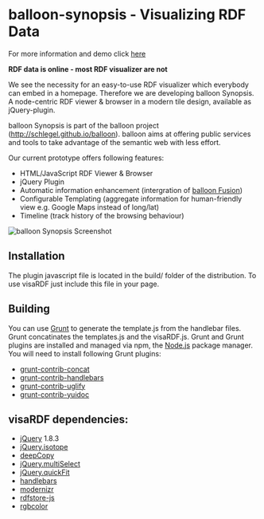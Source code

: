 balloon-synopsis - Visualizing RDF Data
================

For more information and demo click [here](http://schlegel.github.io/balloon/balloon-synopsis.html)

**RDF data is online - most RDF visualizer are not**

We see the necessity for an easy-to-use RDF visualizer which everybody can embed in a homepage. Therefore we are developing balloon Synopsis. A node-centric RDF viewer & browser in a modern tile design, available as jQuery-plugin.

balloon Synopsis is part of the balloon project (http://schlegel.github.io/balloon). balloon aims at offering public services and tools to take advantage of the semantic web with less effort. 

Our current prototype offers following features:

* HTML/JavaScript RDF Viewer & Browser
* jQuery Plugin
* Automatic information enhancement (intergration of [balloon Fusion](http://schlegel.github.io/balloon/balloon-fusion.html))
* Configurable Templating (aggregate information for human-friendly view e.g. Google Maps instead of long/lat)
* Timeline (track history of the browsing behaviour)

![balloon Synopsis Screenshot](http://schlegel.github.io/balloon/images/slider/balloon_synopsis.png)


## Installation
The plugin javascript file is located in the build/ folder of the distribution. To use visaRDF just include this file in your page.

## Building
You can use [Grunt](http://gruntjs.com/api/grunt) to generate the template.js from the handlebar files. Grunt concatinates the templates.js and the visaRDF.js.
Grunt and Grunt plugins are installed and managed via npm, the [Node.js](http://nodejs.org/) package manager.
You will need to install following Grunt plugins:

* [grunt-contrib-concat](https://npmjs.org/package/grunt-contrib-concat)
* [grunt-contrib-handlebars](https://npmjs.org/package/grunt-contrib-handlebars)
* [grunt-contrib-uglify](https://npmjs.org/package/grunt-contrib-uglify)
* [grunt-contrib-yuidoc](https://npmjs.org/package/grunt-contrib-yuidoc)

## visaRDF dependencies:

 * [jQuery](http://jquery.com/) 1.8.3
 * [jQuery.isotope](http://isotope.metafizzy.co/)
 * [deepCopy](http://oranlooney.com/deep-copy-javascript/)
 * [jQuery.multiSelect](http://www.erichynds.com/blog/jquery-ui-multiselect-widget)
 * [jQuery.quickFit](https://github.com/chunksnbits/jquery-quickfit)
 * [handlebars](http://handlebarsjs.com/)
 * [modernizr](http://modernizr.com/)
 * [rdfstore-js](https://github.com/antoniogarrote/rdfstore-js)
 * [rgbcolor](http://www.phpied.com/rgb-color-parser-in-javascript/)
